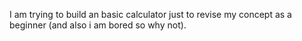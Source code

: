 I am trying to build an basic calculator just to revise my concept as a beginner (and also i am bored so why not).
